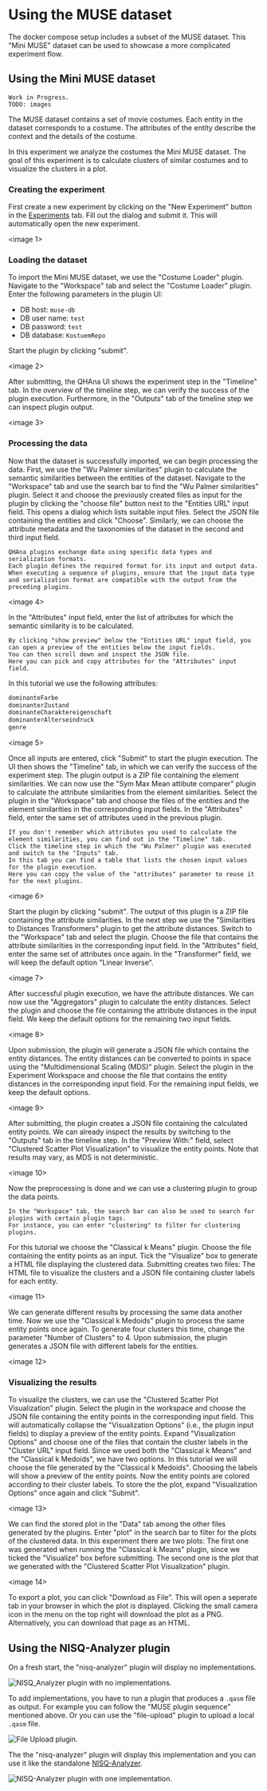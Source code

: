 # Using the MUSE dataset

The docker compose setup includes a subset of the MUSE dataset.
This "Mini MUSE" dataset can be used to showcase a more complicated experiment flow.

## Using the Mini MUSE dataset

```{warning}
Work in Progress.
TODO: images
```


The MUSE dataset contains a set of movie costumes.
Each entity in the dataset corresponds to a costume.
The attributes of the entity describe the context and the details of the costume.

In this experiment we analyze the costumes the Mini MUSE dataset.
The goal of this experiment is to calculate clusters of similar costumes and to visualize the clusters in a plot.

### Creating the experiment

First create a new experiment by clicking on the "New Experiment" button in the [Experiments](http://localhost:8080/#/) tab.
Fill out the dialog and submit it. This will automatically open the new experiment.

<image 1>

### Loading the dataset

To import the Mini MUSE dataset, we use the "Costume Loader" plugin.
Navigate to the "Workspace" tab and select the "Costume Loader" plugin.
Enter the following parameters in the plugin UI:
- DB host: `muse-db`
- DB user name: `test`
- DB password: `test`
- DB database: `KostuemRepo`

Start the plugin by clicking "submit".

<image 2>

After submitting, the QHAna UI shows the experiment step in the "Timeline" tab.
In the overview of the timeline step, we can verify the success of the plugin execution.
Furthermore, in the "Outputs" tab of the timeline step we can inspect plugin output.

<image 3>

### Processing the data

Now that the dataset is successfully imported, we can begin processing the data.
First, we use the "Wu Palmer similarities" plugin to calculate the semantic similarities between the entities of the dataset.
Navigate to the "Workspace" tab and use the search bar to find the "Wu Palmer similarities" plugin.
Select it and choose the previously created files as input for the plugin by clicking the "choose file" button next to the "Entities URL" input field.
This opens a dialog which lists suitable input files.
Select the JSON file containing the entities and click "Choose".
Similarly, we can choose the attribute metadata and the taxonomies of the dataset in the second and third input field.

```{Note}
QHAna plugins exchange data using specific data types and serialization formats.
Each plugin defines the required format for its input and output data.
When executing a sequence of plugins, ensure that the input data type and serialization format are compatible with the output from the preceding plugins.
```

<image 4>

In the "Attributes" input field, enter the list of attributes for which the semantic similarity is to be calculated.

```{tip}
By clicking "show preview" below the "Entities URL" input field, you can open a preview of the entities below the input fields.
You can then scroll down and inspect the JSON file.
Here you can pick and copy attributes for the "Attributes" input field.
```

In this tutorial we use the following attributes:

```bash
dominanteFarbe
dominanterZustand
dominanteCharaktereigenschaft
dominanterAlterseindruck
genre
```

<image 5>

Once all inputs are entered, click "Submit" to start the plugin execution.
The UI then shows the "Timeline" tab, in which we can verify the success of the experiment step.
The plugin output is a ZIP file containing the element similarities.
We can now use the "Sym Max Mean attibute comparer" plugin to calculate the attribute similarities from the element similarities.
Select the plugin in the "Workspace" tab and choose the files of the entities and the element similarities in the corresponding input fields.
In the "Attributes" field, enter the same set of attributes used in the previous plugin.

```{tip}
If you don't remember which attributes you used to calculate the element similarities, you can find out in the "Timeline" tab.
Click the timeline step in which the "Wu Palmer" plugin was executed and switch to the "Inputs" tab.
In this tab you can find a table that lists the chosen input values for the plugin execution.
Here you can copy the value of the "attributes" parameter to reuse it for the next plugins.
```

<image 6>

Start the plugin by clicking "submit".
The output of this plugin is a ZIP file containing the attribute similarities.
In the next step we use the "Similarities to Distances Transformers" plugin to get the attribute distances.
Switch to the "Workspace" tab and select the plugin.
Choose the file that contains the attribute similarities in the corresponding input field.
In the "Attributes" field, enter the same set of attributes once again.
In the "Transformer" field, we will keep the default option "Linear Inverse".

<image 7>

After successful plugin execution, we have the attribute distances.
We can now use the "Aggregators" plugin to calculate the entity distances.
Select the plugin and choose the file containing the attribute distances in the input field.
We keep the default options for the remaining two input fields.

<image 8>

Upon submission, the plugin will generate a JSON file which contains the entity distances.
The entity distances can be converted to points in space using the "Multidimensional Scaling (MDS)" plugin.
Select the plugin in the Experiment Workspace and choose the file that contains the entity distances in the corresponding input field.
For the remaining input fields, we keep the default options.

<image 9>

After submitting, the plugin creates a JSON file containing the calculated entity points.
We can already inspect the results by switching to the "Outputs" tab in the timeline step.
In the "Preview With:" field, select "Clustered Scatter Plot Visualization" to visualize the entity points.
Note that results may vary, as MDS is not deterministic.

<image 10>

Now the preprocessing is done and we can use a clustering plugin to group the data points.

```{tip}
In the "Workspace" tab, the search bar can also be used to search for plugins with certain plugin tags.
For instance, you can enter "clustering" to filter for clustering plugins.
```

For this tutorial we choose the "Classical k Means" plugin.
Choose the file containing the entity points as an input.
Tick the "Visualize" box to generate a HTML file displaying the clustered data.
Submitting creates two files:
The HTML file to visualize the clusters and a JSON file containing cluster labels for each entity.

<image 11>

We can generate different results by processing the same data another time.
Now we use the "Classical k Medoids" plugin to process the same entity points once again.
To generate four clusters this time, change the parameter "Number of Clusters" to 4.
Upon submission, the plugin generates a JSON file with different labels for the entities.

<image 12>

### Visualizing the results

To visualize the clusters, we can use the "Clustered Scatter Plot Visualization" plugin.
Select the plugin in the workspace and choose the JSON file containing the entity points in the corresponding input field.
This will automatically collapse the "Visualization Options" (i.e., the plugin input fields) to display a preview of the entity points.
Expand "Visualization Options" and choose one of the files that contain the cluster labels in the "Cluster URL" input field.
Since we used both the "Classical k Means" and the "Classical k Medoids", we have two options.
In this tutorial we will choose the file generated by the "Classical k Medoids".
Choosing the labels will show a preview of the entity points.
Now the entity points are colored according to their cluster labels.
To store the the plot, expand "Visualization Options" once again and click "Submit".

<image 13>

We can find the stored plot in the "Data" tab among the other files generated by the plugins.
Enter "plot" in the search bar to filter for the plots of the clustered data.
In this experiment there are two plots:
The first one was generated when running the "Classical k Means" plugin, since we ticked the "Visualize" box before submitting.
The second one is the plot that we generated with the "Clustered Scatter Plot Visualization" plugin.

<image 14>

To export a plot, you can click "Download as File".
This will open a seperate tab in your browser in which the plot is displayed.
Clicking the small camera icon in the menu on the top right will download the plot as a PNG.
Alternatively, you can download that page as an HTML.


## Using the NISQ-Analyzer plugin

On a fresh start, the "nisq-analyzer" plugin will display no implementations.

![NISQ_Analyzer plugin with no implementations.](images/nisq-analyzer-empty.png)

To add implementations, you have to run a plugin that produces a `.qasm` file as output.
For example you can follow the "MUSE plugin sequence" mentioned above.
Or you can use the "file-upload" plugin to upload a local `.qasm` file.

![File Upload plugin.](images/nisq-analyzer-upload-file.png)

The the "nisq-analyzer" plugin will display this implementation and you can use it like the standalone [NISQ-Analyzer](https://github.com/UST-QuAntiL/nisq-analyzer).

![NISQ-Analyzer plugin with one implementation.](images/nisq-analyzer-one-implementation.png)
